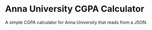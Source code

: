 # Anna University CGPA Calculator
A simple CGPA calculator for Anna University that reads from a JSON.